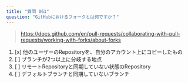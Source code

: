 ```yaml
---
title: "質問 061"
question: "GitHubにおけるフォークとは何ですか？"
---
```



> https://docs.github.com/en/pull-requests/collaborating-with-pull-requests/working-with-forks/about-forks
1. [x] 他のユーザーのRepositoryを、自分のアカウント上にコピーしたもの
1. [ ] ブランチが2つ以上に分岐する地点
1. [ ] リモートRepositoryと同期していない状態のRepository
1. [ ] デフォルトブランチと同期していないブランチ